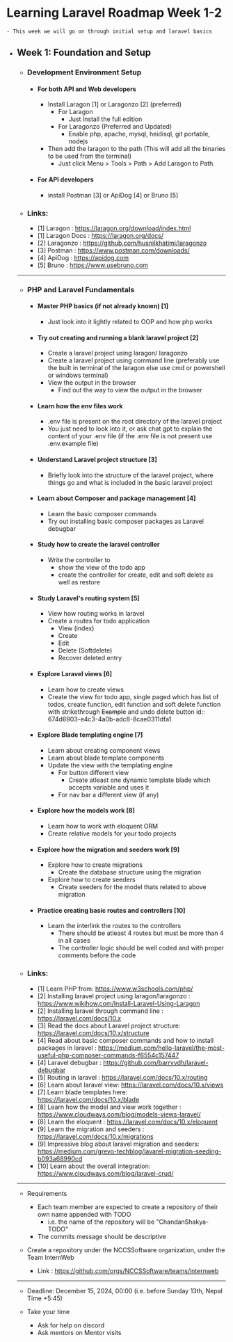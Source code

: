 # Learning Laravel Roadmap Week 1-2
	- This week we will go on through initial setup and laravel basics
- ## Week 1: Foundation and Setup
	- ### Development Environment Setup
		- #### For both API and Web developers
			- Install Laragon [1] or Laragonzo [2] (preferred)
				- For Laragon
					- Just Install the full edition
				- For Laragonzo (Preferred and Updated)
					- Enable php, apache, mysql, heidisql, git portable, nodejs
			- Then add the laragon to the path (This will add all the binaries to be used from the terminal)
				- Just click Menu > Tools > Path > Add Laragon to Path.
		- #### For API developers
			- install Postman [3] or ApiDog [4] or Bruno [5]
    - ### Links:
        - [1] Laragon : https://laragon.org/download/index.html
        - [1] Laragon Docs : https://laragon.org/docs/
        - [2] Laragonzo : https://github.com/husnilkhatimi/laragonzo
        - [3] Postman : https://www.postman.com/downloads/
        - [4] ApiDog : https://apidog.com
        - [5] Bruno : https://www.usebruno.com
	
    <hr>

	- ### PHP and Laravel Fundamentals
		- #### Master PHP basics (if not already known) [1]
			- Just look into it lightly related to OOP and how php works
		- #### Try out creating and running a blank laravel project [2]
			- Create a laravel project using laragon/ laragonzo
			- Create a laravel project using command line (preferably use the built in terminal of the laragon else use cmd or powershell or windows terminal)
			- View the output in the browser
				- Find out the way to view the output in the browser
		- #### Learn how the env files work
			- .env file is present on the root directory of the laravel project
			- You just need to look into it, or ask chat gpt to explain the content of your .env file (if the .env file is not present use .env.example file)
		- #### Understand Laravel project structure [3]
			- Briefly look into the structure of the laravel project, where things go and what is included in the basic laravel project
		- #### Learn about Composer and package management [4]
			- Learn the basic composer commands
			- Try out installing basic composer packages as Laravel debugbar
		- #### Study how to create the laravel controller
			- Write the controller to
				- show the view of the todo app
				- create the controller for create, edit and soft delete as well as restore
		- #### Study Laravel's routing system [5]
			- View how routing works in laravel
			- Create a routes for todo application
				- View (index)
				- Create
				- Edit
				- Delete (Softdelete)
				- Recover deleted entry
		- #### Explore Laravel views [6]
			- Learn how to create views
			- Create the view for todo app, single paged which has list of todos, create function, edit function and soft delete function with strikethrough ~~Example~~ and undo delete button
			  id:: 674d6903-e4c3-4a0b-adc8-8cae0311dfa1
		- #### Explore Blade templating engine [7]
			- Learn about creating component views
			- Learn about blade template components
			- Update the view with the templating engine
				- For button different view
					- Create atleast one dynamic template blade which accepts variable and uses it
				- For nav bar a different view (if any)
		- #### Explore how the models work [8]
			- Learn how to work with eloquent ORM
			- Create relative models for your todo projects
		- #### Explore how the migration and seeders work [9]
			- Explore how to create migrations
				- Create the database structure using the migration
			- Explore how to create seeders
				- Create seeders for the model thats related to above migration
		- #### Practice creating basic routes and controllers [10]
			- Learn the interlink the routes to the controllers
				- There should be atleast 4 routes but must be more than 4 in all cases
				- The controller logic should be well coded and with proper comments before the code
	- ### Links:
		- [1] Learn PHP from: https://www.w3schools.com/php/
		- [2] Installing laravel project using laragon/laragonzo  : https://www.wikihow.com/Install-Laravel-Using-Laragon
		- [2] Installing laravel through command line : https://laravel.com/docs/10.x
		- [3] Read the docs about Laravel project structure: https://laravel.com/docs/10.x/structure
		- [4] Read about basic composer commands and how to install packages in laravel : https://medium.com/hello-laravel/the-most-useful-php-composer-commands-f6554c157447
		- [4] Laravel debugbar : https://github.com/barryvdh/laravel-debugbar
		- [5] Routing in laravel : https://laravel.com/docs/10.x/routing
		- [6] Learn about laravel view: https://laravel.com/docs/10.x/views
		- [7] Learn blade templates here: https://laravel.com/docs/10.x/blade
		- [8] Learn how the model and view work together : https://www.cloudways.com/blog/models-views-laravel/
		- [8] Learn the eloquent : https://laravel.com/docs/10.x/eloquent
		- [9] Learn the migration and seeders : https://laravel.com/docs/10.x/migrations
		- [9] Impressive blog about laravel migration and seeders: https://medium.com/grevo-techblog/lavarel-migration-seeding-b093a68990cd
		- [10] Learn about the overall integration: https://www.cloudways.com/blog/laravel-crud/
	
    <hr>

	- Requirements
		- Each team member are expected to create a repository of their own name appended with TODO
			- i.e. the name of the repository will be "ChandanShakya-TODO"
		- The commits message should be descriptive
	
	- Create a repository under the NCCSSoftware organization, under the Team InternWeb
		- Link : https://github.com/orgs/NCCSSoftware/teams/internweb
	<hr>
	
	- Deadline: December 15, 2024, 00:00 (i.e. before Sunday 13th, Nepal Time +5:45)
	
	- Take your time
		- Ask for help on discord
		- Ask mentors on Mentor visits
